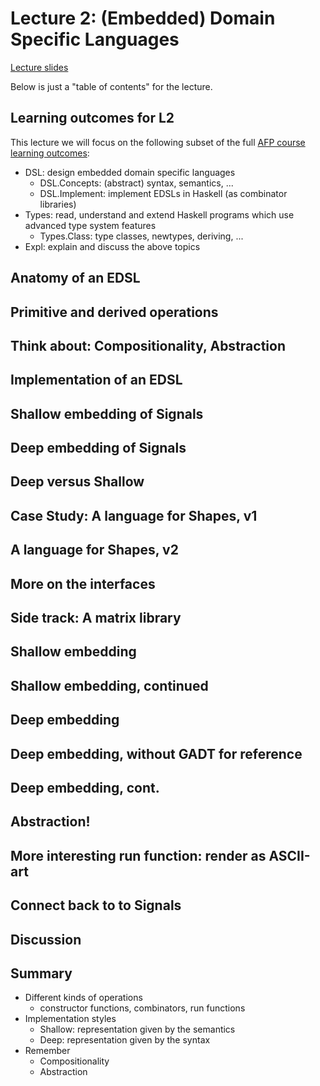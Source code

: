 # Lecture 2: (Embedded) Domain Specific Languages

[Lecture slides](https://cdn.rawgit.com/patrikja/AFPcourse/master/L2/slides.html)

Below is just a "table of contents" for the lecture.

## Learning outcomes for L2

This lecture we will focus on the following subset of the full [AFP
course learning outcomes](http://www.cse.chalmers.se/edu/course/afp/index.html#goal):

* DSL: design embedded domain specific languages
    * DSL.Concepts: (abstract) syntax, semantics, ...
    * DSL.Implement: implement EDSLs in Haskell (as combinator libraries)
* Types: read, understand and extend Haskell programs which use advanced type system features
    * Types.Class: type classes, newtypes, deriving, ...
* Expl: explain and discuss the above topics

## Anatomy of an EDSL
## Primitive and derived operations
## Think about: Compositionality, Abstraction
## Implementation of an EDSL
## Shallow embedding of Signals
## Deep embedding of Signals
## Deep versus Shallow
## Case Study: A language for Shapes, v1
## A language for Shapes, v2
## More on the interfaces
## Side track: A matrix library
## Shallow embedding
## Shallow embedding, continued
## Deep embedding
## Deep embedding, without GADT for reference
## Deep embedding, cont.
## Abstraction!
## More interesting run function: render as ASCII-art
## Connect back to to Signals
## Discussion
## Summary

* Different kinds of operations
    *  constructor functions, combinators, run functions
* Implementation styles
    * Shallow: representation given by the semantics
    * Deep: representation given by the syntax 
* Remember
    * Compositionality
    * Abstraction
